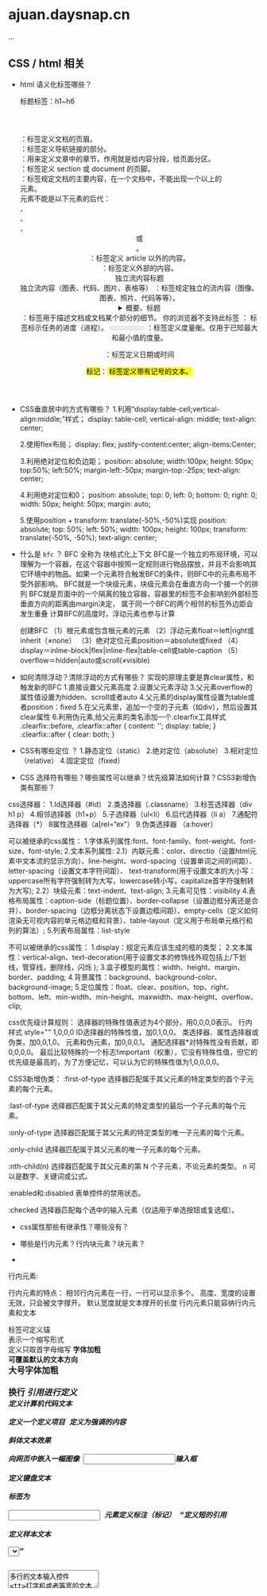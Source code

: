 # ajuan.daysnap.cn

...


## CSS / html 相关

- html 语义化标签哪些？

  标题标签：h1~h6 
  
  <header></header>：标签定义文档的页眉。
  
  <nav></nav>：标签定义导航链接的部分。
  
  <section></section>：用来定义文章中的章节，作用就是给内容分段，给页面分区。
  
  <footer></footer>：标签定义 section 或 document 的页脚。
  
  <main></main>：标签规定文档的主要内容，在一个文档中，不能出现一个以上的 <main> 元素。<main> 元素不能是以下元素的后代：<article>、<aside>、<footer>、<header> 或 <nav>。
  
  <aside></aside>：标签定义 article 以外的内容。
  
  <article></article>：标签定义外部的内容。
  
  <figuer>
      <figcaption>独立流内容标题</figcaption>
      独立流内容（图表、代码、图片、表格等）
  </figure>：标签规定独立的流内容（图像、图表、照片、代码等等）。

  <details>
   <summary>概要、标题</summary>
  </details>：标签用于描述文档或文档某个部分的细节。
  
  <progess value="进度值" min="最小值" max="最大值">
        你的浏览器不支持此标签
  </progess>： 标签标示任务的进度（进程）。
  
  <meter  value=“值” min=" " max=" " low=" " high=" ">
  </meter> ：标签定义度量衡。仅用于已知最大和最小值的度量。
  
  <time datetime="年-月-日"></time>：标签定义日期或时间
  
  <mark>标记</mark>：<mark> 标签定义带有记号的文本。
  
- CSS垂直居中的方式有哪些？
  1.利用“display:table-cell;vertical-align:middle;”样式；
    display: table-cell;
    vertical-align: middle;
    text-align: center; 
  
  2.使用flex布局；
    display: flex;
    justify-content:center;
    align-items:Center;
  
  3.利用绝对定位和负边距；
    position: absolute;
            width:100px;
            height: 50px;
            top:50%;
            left:50%;
            margin-left:-50px;
            margin-top:-25px;
            text-align: center;
            
  4.利用绝对定位和0；
     position: absolute;
            top: 0;
            left: 0;
            bottom: 0;
            right: 0;
            width: 50px;
            height: 50px;
            margin: auto;
            
  5.使用position + transform: translate(-50%,-50%)实现
    position: absolute;
            top: 50%;
            left: 50%;
            width: 100px;
            height: 100px;
            transform: translate(-50%, -50%);
            text-align: center;

- 什么是 `bfc` ？
  BFC 全称为 块格式化上下文
  BFC是一个独立的布局环境，可以理解为一个容器，在这个容器中按照一定规则进行物品摆放，并且不会影响其它环境中的物品。如果一个元素符合触发BFC的条件，则BFC中的元素布局不受外部影响。
  BFC就是一个块级元素，块级元素会在垂直方向一个接一个的排列
  BFC就是页面中的一个隔离的独立容器，容器里的标签不会影响到外部标签
  垂直方向的距离由margin决定， 属于同一个BFC的两个相邻的标签外边距会发生重叠
  计算BFC的高度时，浮动元素也参与计算
  
  创建BFC
  （1）根元素或包含根元素的元素
  （2）浮动元素float＝left|right或inherit（≠none）
  （3）绝对定位元素position＝absolute或fixed
  （4）display＝inline-block|flex|inline-flex|table-cell或table-caption
  （5）overflow＝hidden|auto或scroll(≠visible)

- 如何清除浮动？清除浮动的方式有哪些？
	实现的原理主要是靠clear属性，和触发新的BFC
   1.直接设置父元素高度
   2.设置父元素浮动
   3.父元素overflow的属性值设置为hidden、scroll或者auto
   4.父元素的display属性设置为table或者position：fixed
   5.在父元素里，追加一个空的子元素（如div），然后设置其clear属性
   6.利用伪元素,给父元素的类名添加一个.clearfix工具样式
     .clearfix::before,
     .clearfix::after {
        content: '';
        display: table;
      }
      .clearfix::after {
       clear: both;
      }


- CSS有哪些定位 ？
  1.静态定位（static）
  2.绝对定位（absolute）
  3.相对定位（relative）
  4.固定定位（fixed）


- CSS 选择符有哪些？哪些属性可以继承？优先级算法如何计算？CSS3新增伪类有那些？

css选择器：
1.Id选择器（#id）
2.类选择器（.classname）
3.标签选择器（div h1 p）
4.相邻选择器（h1+p）
5.子选择器（ul<li）
6.后代选择器（li a）
7.通配符选择器（*）
8属性选择器（a[rel=“ex”）
9.伪类选择器 （a:hover）

可以被继承的css属性：
1.字体系列属性:font、font-family、font-weight、font-size、font-style;
2.文本系列属性:
2.1）内联元素：color、directio（设置html元素中文本流的显示方向）、line-height、word-spacing（设置单词之间的间距）、letter-spacing（设置文本字符间距）、 text-transform(用于设置文本的大小写：uppercase所有字符强制转为大写，lowercase转小写，capitalize首字符强制转为大写);
2.2）块级元素：text-indent、text-align;
3.元素可见性：visibility
4.表格布局属性：caption-side（标题位置）、border-collapse（设置边框分离还是合并）、border-spacing（边框分离状态下设置边框间距）、empty-cells（定义如何渲染无可视内容的单元格边框和背景）、table-layout（定义用于布局单元格行和列的算法）;
5.列表布局属性：list-style

不可以被继承的css属性：
1.display：规定元素应该生成的框的类型；
2.文本属性：vertical-align、text-decoration(用于设置文本的修饰线外观包括上/下划线，管穿线，删除线，闪烁 );
3.盒子模型的属性：width、height、margin、border、padding;
4.背景属性：background、background-color、background-image;
5.定位属性：float、clear、position、top、right、bottom、left、min-width、min-height、maxwidth、max-height、overflow、clip;

css优先级计算规则：
选择器的特殊性值表述为4个部分，用0,0,0,0表示。
行内样式 style=""	1,0,0,0
ID选择器的特殊性值，加0,1,0,0。
类选择器、属性选择器或伪类，加0,0,1,0。
元素和伪元素，加0,0,0,1。
通配选择器*对特殊性没有贡献，即0,0,0,0。
最后比较特殊的一个标志!important（权重），它没有特殊性值，但它的优先级是最高的，为了方便记忆，可以认为它的特殊性值为1,0,0,0,0。

CSS3新增伪类：
:first-of-type 选择器匹配属于其父元素的特定类型的首个子元素的每个元素。

:last-of-type 选择器匹配属于其父元素的特定类型的最后一个子元素的每个元素。

:only-of-type 选择器匹配属于其父元素的特定类型的唯一子元素的每个元素。

:only-child 选择器匹配属于其父元素的唯一子元素的每个元素。

:nth-child(n) 选择器匹配属于其父元素的第 N 个子元素，不论元素的类型。
n 可以是数字、关键词或公式。

:enabled和:disabled
表单控件的禁用状态。

:checked 选择器匹配每个选中的输入元素（仅适用于单选按钮或复选框）。

- css属性那些有继承性？哪些没有？

- 哪些是行内元素？行内块元素？块元素？
- 
行内元素:

行内元素的特点：
相邻行内元素在一行，一行可以显示多个。
高度、宽度的设置无效，只会被文字撑开。
默认宽度就是文本撑开的长度
行内元素只能容纳行内元素和文本 

<a>标签可定义锚        
<abbr>表示一个缩写形式        
<acronym>定义只取首字母缩写
<b>字体加粗        
<bdo>可覆盖默认的文本方向        
<big>大号字体加粗        
<br>换行
<cite>引用进行定义        
<code>定义计算机代码文本        
<dfn>定义一个定义项目
<em>定义为强调的内容        
<i>斜体文本效果        
<img>向网页中嵌入一幅图像
<input>输入框        
<kbd>定义键盘文本        
<label>标签为        
<input> 元素定义标注（标记）
<q>定义短的引用        
<samp>定义样本文本        
<select>创建单选或多选菜单
<small>呈现小号字体效果        
<span>组合文档中的行内元素       
<strong>语气更强的强调的内容
<sub>定义下标文本        
<sup>定义上标文本        
<textarea>多行的文本输入控件
<tt>打字机或者等宽的文本效果        
<var>定义变量

块元素:

块元素特点：
自身独占一行
高度、宽度、内外边距都可以自定义
宽度默认是父元素的100%
块元素里可以放行内、行内块、块元素

<address>定义地址        
<caption>定义表格标题        
<dd>定义列表中定义条目        
<div>定义文档中的分区或节        
<dl>定义列表        
<dt>定义列表中的项目
<fieldset>定义一个框架集        
<form>创建 HTML 表单        
<h1>~<h6>定义标题
<hr>创建一条水平线        
<legend>元素为         
<fieldset>元素定义标题
<li>标签定义列表项目      
<noframes>为那些不支持框架的浏览器显示文本，于 frameset 元素内部
<noscript>定义在脚本未被执行时的替代内容        
<ol>定义有序列表        
<ul>定义无序列表
<p>标签定义段落  p元素中可以放行内元素，但不能放块级元素      
<pre>定义预格式化的文本        
<table>标签定义 HTML 表格
<tbody>标签表格主体（正文）        
<td>表格中的标准单元格        
<th>定义表头单元格
<tfoot>定义表格的页脚（脚注或表注）        
<thead>标签定义表格的表头        
<tr>定义表格中的行

行内块元素: img  input  td 
行内块元素的特点：
和相邻的行内元素（包含行内块）在一行上，它们直接会有空白缝隙
一行可以显示多个（行内元素特点）
默认宽度就是内容的宽度（行内元素特点）
高度、宽度、内外边距都可以自定义（块元素特点）

- 盒子模型有哪些？有什么区别？

一、标准盒模型（W3C）
1.给标签添加：box-sizing:content-box；(元素默认)
2.这个标签就转换为了标准盒模型
3.标签得实际宽度 = 设置的宽度 + border宽度 + padding的宽度
4.margin + border + padding + content（width + height）

二、IE盒模型（怪异）
1.给标签添加：box-sizing:border-box；
2.这个标签就转换为了怪异盒模型
3.标签得实际宽度 = 设置的宽度
4.如果设置了padding和border就是从设置的实际宽高中减去，减去后才是内容的宽高。
5.margin  + content（width + height + border + padding）

主要区别：对于宽高的二者定义不同
标准盒模型：设置的宽度就等于内容的宽度
IE盒模型：内容的宽度 = 设置的宽度 - border的宽度 - padding的宽度


- 隐藏一个元素方式有哪些？它们各有什么区别？
1.diplay: none
可以使元素隐藏
元素不占据空间，会引起回流与重绘
不能触发元素绑定的点击事件
没有过渡效果
2.visibility: hidden
可以使元素隐藏
元素占据空间，只会引起重绘，不会引起回流
不能触发元素绑定的点击事件
没有过渡效果
3.opacity: 0
设置元素的透明度为0，可以使元素隐藏
元素占据空间，只会引起重绘，不会引起回流
可以触发元素绑定的点击事件
有过渡效果
4.盒模型设置相关属性为0
将元素的margin，border，padding，height和width等影响元素盒模型的属性设置成0，如果元素内有子元素或内容，还应该设置其overflow:hidden来隐藏其子元素
可以使元素隐藏
元素不占据空间，会引起回流与重绘
不能触发元素绑定的点击事件
有过渡效果
5.position: absolute
设置元素为绝对定位，再将top和left设置成一个较大的负数，将元素移动到屏幕外面，以打到隐藏的效果
可以使元素不可见
有过渡效果
6.clip-path
元素不可见，占据空间，无法响应点击事件


## JS / 浏览器 / 网络相关

- var let const 有什么区别？
let和const都是ES6新增的用于创建变量的语法。 
1.作用域区别
let和const具有块级作用域，var不存在块级作用域,可以跨块访问, 不能跨函数访问。
2.变量提升
什么是变量提升：变量能在声明之前使用，就是变量提升。
var存在变量提升，let和const不存在变量提升
3.全局属性
浏览器的全局对象是window。var声明的变量为全局变量，并且会将该变量添加为全局对象的属性，但是let和const不会。
4.重复声明
var声明变量时，可以重复声明变量，后声明的同名变量会覆盖之前声明的遍历。
const和let不允许重复声明变量。
5.初始值设置
在变量声明时，var 和 let 可以不用设置初始值。而const声明变量必须设置初始值。
6.指针指向
let创建的变量是可以更改指针指向（可以重新赋值）。但const声明的变量是不允许改变指针的指向。

- 什么是 `DOM` ？什么是 `BOM` ？ 

DOM（Document Object Model，文档对象模型），是W3C组织推荐的处理可扩展标记语言（HTML或XML）的标准编程接口。它的作用是通过这些DOM接口可以改变网页的内容、结构和样式。
在DOM中，HTML文档的层次结构被表示为一个树形结构。树的每个子节点表示HTML文档中的不同内容。
文档：一个页面就是一个文档，DOM中使用document表示
元素：页面中的所有标签都是元素，DOM中使用element表示
节点：网页中的所有内容都是节点（标签、属性、文本、注释等），DOM中使用node表示
用DOM API操作这个 HTML 的内容（比如添加某些元素、修改元素的内容、删除某些元素）

BOM(Browser Object Model，浏览器对象模型)，它提供了独立于内容而与浏览器窗口进行交互的对象。它由window、location、navigator、screen、history、frames对象组成，我们可以用它来移动窗口位置，改变窗口大小，打开新窗口和关闭窗口，弹出对话框，进行导航以及获取客户的一些信息如：浏览器品牌版本，屏幕分辨率等。
其核心对象是window，其他的对象为：location、navigator、screen、history、frames，称为window的子对象，是以属性的方式添加到window对象的。
console.log(window.location === location); //true
console.log(window.navigator === navigator); //true
console.log(window.screen === screen); //true
console.log(window.history === history); //true
console.log(window.window === window); //true

在BOM和DOM结构层次图中，DOM的最根本的对象是BOM的window对象的子对象，所以DOM也可以看作是BOM的一部分。
验证：console.log(window.document === document);
因为document是DOM的根节点，而以上代码又表明：document在window对象中是作为其一个属性而存在的，因此从这个角度来说，BOM包含了DOM。
浏览器提供出来给予访问的是BOM对象，从BOM对象再访问到DOM对象，从而js可以操作浏览器以及浏览器读取到的文档。
只不过区别是：DOM描述了处理网页内容的方法和接口，BOM描述了与浏览器进行交互的方法和接口。

总结：
1.DOM 是文档对象模型，BOM是浏览器对象模型
2.DOM就是把文档当做一个对象来看待，BOM是把浏览器当做一个对象来看待
3.DOM的顶级对象是document（实际上是window.document），BOM的顶级对象是window
4.DOM 主要学习的是操作页面元素，BOM学习的是浏览器窗口交互的一些对象
5.DOM是W3C标准规范，BOM是浏览器厂商在各自浏览器上定义的，兼容性较差


- `cookie`、`localStorage`、`sessionStorage` 的区别 ？
一、什么是cookie
1、储存在用户本地终端上的数据，是网站为了识别用户和跟踪会话而存储在用户本地终端中的文本数据。
2、Cookie是保存在客户端的纯文本文件。比如txt文件。所谓的客户端就是我们自己的本地电脑。
二、什么是 localstorage
1、localStorage用于持久化的本地存储。localStorage的生命周期是永久性的。假若使用localStorage存储数据，即使关闭浏览器，也不会让数据消失，除非主动的去删除数据。
三、什么是sessionstorage
1、sessionStorage用于本地存储一个会话(session)当中的数据。
2、这些数据只有在同一个会话当中的页面才可以访问，并且当会话结束之后数据也会跟着销毁。
3、sessionStorage在页面会话结束时会被清除，也就是讲一个页面上的sessionStorage在页面刷新或者恢复页面的时候都不会丢失或者被清空。


- 事件队列（宏任务、微任务）？
因为js是单线程执行，为了防止某个进程堵塞将后面的代码堵死，所以设置了一套规则。首先，js会将同步的代码放到一起，然后压入执行栈，然后将异步代码放入异步队列。异步队列又分为宏任务和微任务，微任务队列中事件执行优先度高于宏任务。
微任务：Promise，process.nextTick(Node.js),proxy对象,MutationObserver。宏任务：1. script (可以理解为外层同步代码)、 setTimeout/setInterval 、 UI rendering/UI事件、 postMessage，MessageChannel、 setImmediate，I/O（Node.js）。
先从宏任务中取第一个，然后执行的过程中，将遇到的微任务放入微任务队列，在宏任务执行完后，将微任务队列中所有的事件都需要执行完然后再去宏任务队列取第一个执行，完成一个循环。

- 从`url`输入到页面显示会有哪些步骤？

从输入URL到网页呈现的过程大致如下：

https://www.baidu.com/ 
https : 传输协议 (TSL)
www : 服务器
baidu.com : 域名
？id = 123 : 参数
1.解析Url => 拿到真实的IP地址 (DNS域名系统)
2.建立连接 (TCP三次握手)
3.请求和传输数据 (渲染页面)

              => display: none    
html => dom树
       (并行构建) => render tree => 计算布局信息 (回流) => UI引擎渲染 (重绘) => 用户所见页面 
css => css结构体

4.断开链接 (TCP四次挥手)

用户单击鼠标后所发生的事件按顺序如下(以访问清华大学的网站为例)
1.浏览器向DNS请求解析www.tsinghua.edu.cn的IP地址。
2.域名系统DNS解析出清华大学服务器的IP地址。
3.浏览器与该服务器建立TCP连接(默认端口号为80)。
4.浏览器发出HTTP请求:GET/chn/index.htm6)
5.服务器通过HTTP响应把文件 index.html发送给浏览器。
6.释放TCP连接。
7.浏览器解释文件 index.html,并将Web页显示给用户。

- 数据类型的判断？
1、typeof
基本数据类型中：Number，String，Boolean，undefined 以及引用数据类型中Function ,可以使用typeof检测数据类型,分别返回对应的数据类型小写字符。
另：用typeof检测构造函数创建的Number，String，Boolean都返回object
基本数据类型中：null 。引用数据类型中的：Array，Object，Date，RegExp。不可以用typeof检测。都会返回小写的object
2、instanceof
使用instanceof运算符需要指定一个构造函数，或者说指定一个特定的类型，它用来判断这个构造函数的原型是否在给定对象的原型链上。
基本数据类型中：Number，String，Boolean。字面量值不可以用instanceof检测，但是构造函数创建的值可以
3、constructor
constructor是prototype对象上的属性，指向构造函数。根据实例对象寻找属性的顺序，若实例对象上没有实例属性或方法时，就去原型链上寻找，因此，实例对象也是能使用constructor属性的
4、使用Object.prototype.toString.call()检测对象类型
可以通过toString() 来获取每个对象的类型。为了每个对象都能通过 Object.prototype.toString() 来检测，需要以 Function.prototype.call() 或者 Function.prototype.apply() 的形式来调用，传递要检查的对象作为第一个参数，称为thisArg。


- 数组的方法有哪些？
1. join (原数组不受影响)
该方法可以将数组里的元素,通过指定的分隔符,以字符串的形式连接起来。
返回值:返回一个新的字符串
2. split (原数组不受影响)
该方法是通过指定的分隔符,将字符串分割成数组。
返回值:返回一个新的数组
3. push
该方法可以在数组的最后面,添加一个或者多个元素
结构: arr.push(值)
返回值:返回的是添加元素后数组的长度.
4. pop
该方法可以在数组的最后面,删除一个元素
结构: arr.pop()
返回值:返回的是刚才删除的元素.
5. unshift
该方法可以在数组的最前面,添加一个或者几个元素
结构: arr.unshift(值)
返回值: 返回的是添加元素后数组的长度
6. shift
该方法可以在数组的最前面,删除一个元素
结构: arr.shift()
返回值: 返回的是刚才删除的元素.
7. reverse 翻转数组
结构:arr.reserse()
8. sort(原数组不受影响)
该方法可以对数组进行排序.
arr.sort(function(a,b){
	return a-b;//从小到大排序
	return b-a;//从大到小排序
})
9. concat
该方法可以把两个数组里的元素拼接成一个新的数组
返回值: 返回拼接后的新数组
该方法和push的区别: push是直接把后一个元素原封不动的添加到第一个数组的后面
let arr1 = [1,2,3];
let arr2 = [4,5,6];
let arr = arr1.concat(arr2);//arr = [1,2,3,4,5,6];
arr1.push(arr2);//arr1 = [1,2,3,[4,5,6]];
10. slice 截取
该方法可以从数组中截取指定的字段,返回出来
返回值:返回截取出来的字段,放到新的数组中,不改变原数组
结构1:arr.slice(start,end) ;从start下标开始截取,一直到end结束,不包括end
let arr = [0,1,2,3,4,5,6,7];
let newArr = arr.slice(0,3)//newArr = [0,1,2];
结构2:arr.slice(start) ;从start下标开始截取,一直到最后
let arr = [0,1,2,3,4,5,6,7];
let newArr = arr.slice(2)//newArr = [2，3，4，5，6，7];
结构3:arr.slice( ) ;全部截取
let arr = [0,1,2,3,4,5,6,7];
let newArr = arr.slice()//newArr = [0,1,2,3,4,5,6,7];
11. splice
结构1: arr.splice(start,deletedCount) 纯删除
从start下标开始,删除几个
结构2: arr.splice(start,deletedCount,item) 替换
从start下标开始,删除几个,并在该位置添加item
结构3: arr.splice(start,0,item) 纯添加
从start下标开始,删除0个,并在该位置添加item,start开始全部往后移动
let arr = [1,2,6,7,8];
arr.splice(2,0,3,4,5);//arr = [1,2,3,4,5,6,7,8];
12. indexOf
该方法用来查找元素在数组中第一次出现的位置
结构: arr.indexOf(元素)
特殊用法:
(1) arr.indexOf (ele,fromIndex),从fromIndex这个下标开始,元素第一次出现的位置
用来判断元素是否存在于数组中!
if (arr.indexOf(ele) === -1){//说明元素不存在!!
	console.log('元素不存在!)
} else {
	console.log(' 元素存在! ')
}
13. lastIndexOf
该方法用来查找元素最后一次在数组中出现的位置

遍历数组方法：
1. forEach( )
该方法等同于for循环,没有返回值
arr.forEach(function(item,index,arr){})
2.map( )
映射,该方法使用和forEach大致相同,但是该方法有返回值,返回一个新数组,新数组的长度和原数组长度相等
let arr = [1,32,54,6,543];
let res = arr.map(function(item,index,arr){
	return item*2;
})
3. filter( )
filter方法: 有返回值, 过滤出符合条件的元素
let arr1 = [1, 3, 5, 2, 4, 6];
let res1 = arr1.filter(function(item, index) {
    return item % 2 === 0;
});
console.log(res1);
过滤出布尔类型为true的项
let arr2 = [0, "", false, 1, 3, 4];
let res2 = arr2.filter(function(item, index) {
    return item;
});
console.log(res2);
4. some
判断数组中有没有符合条件的项(只要有,就返回true),如果一个都没有,才返回false
let arr3 = [
    { name: "zs", age: 18, done: "notYet" },
    { name: "ls", age: 20, done: true },
    { name: "ww", age: 22, done: true }
];
let res5 = arr3.some(function(item) {
    return item.done;
});
console.log(res5);
5. every
判断数组中所有的项是否满足要求,如果全都满足,才返回true,否则返回false
let arr3 = [
    { name: "zs", age: 18, done: "notYet" },
    { name: "ls", age: 20, done: true },
    { name: "ww", age: 22, done: true }
];
let res6 = arr3.every(function(item) {
    return item.done;
});
console.log(res6);
6. find
找到符合条件的项,并且返回第一项
let arr4 = [
    { id: 3, name: "ls", done: false },
    { id: 1, name: "zs", done: true },
    { id: 2, name: "ww", done: true }
];
let res7 = arr4.find(function(item) {
	return item.done;
});
console.log(res7);
7. findIndex
	找到符合条件的项的下标,并且返回第一个
	let arr4 = [
    { id: 3, name: "ls", done: false },
    { id: 1, name: "zs", done: true },
    { id: 2, name: "ww", done: true }
	];
	lat res8 = arr4.findIndex(function(item) {
    return item.done;
	});
	console.log(res8);
	8.reduce
	求和计算
	*第一次：pre–>1 next–>2 index–>1
	pre+next=1+2=3
	*第二次：pre–>3 next–>3 index–>2
	pre+next=3+3=6
	*第三次：pre–>6 next–>4 index–>3
	pre+next=6+4=10
	*第四次：pre–>10 next–>5 index–>4
	let arr1 = [1,2,3,4,5] ;
	let new1 = arr1.reduce(function(pre,next,index){
			return pre+next ;
			 //pre+next=10+5=15
	})
	console.log(new1);
	对象数组叠加计算:
	var arr3 = [
	{price:10,count:1},
	{price:15,count:2},
	{price:10,count:3}
	];
	var new3 = arr3.reduce(function(pre,next,index){
			return pre+next.price*next.count;
	},0)	//在原数组第一项添加为0，不改变原数组，则可不操作第一项
	console.log(new3);

- 对象的浅拷贝、深拷贝？
浅拷贝:自己创建一个新的对象，来接受你要重新复制或引用的对象值。如果对象属性是基本的数据类型，复制的就是基本类型的值给新对象；但如果属性是引用数据类型，复制的就是内存中的地址，如果其中一个对象改变了这个内存中的地址，肯定会影响到另一个对象。
1. object.assign
object.assign 是 ES6 中 object 的一个方法，该方法可以用于JS 对象的合并等多个用途，其中一个用途就是可以进行浅拷贝。
该方法的第一个参数是拷贝的目标对象，后面的参数是拷贝的来源对象（也可以是多个来源）。
object.assign 的语法为：Object.assign(target, …sources)
const target = {};
const source = { a: { b: 1 } };
Object.assign(target, source);
console.log(target); // { a: { b: 1 } };
2. 扩展运算符方式
扩展运算符的语法为：let cloneObj = { …obj };
let arr = [1, 2, 3];
let newArr = [...arr]; 
3. concat 拷贝数组
数组的 concat 方法其实也是浅拷贝，所以连接一个含有引用类型的数组时，需要注意修改原数组中的元素的属性，因为它会影响拷贝之后连接的数组。不过 concat 只能用于数组的浅拷贝，使用场景比较局限。
const arr = [1, 2, 3, { a: 1 }];
const newArr = arr.concat();
newArr[1] = 0;
console.log(arr);  // [ 1, 2, 3, {a: 1} ]
console.log(newArr); // [ 1, 0, 3, { a: 1 } ]
newArr[3].a = 4;
console.log(arr); // [ 1, 2, 3, {a: 4} ]
console.log(newArr); // [ 1, 2, 3, {a: 4} ]
4. slice 拷贝数组
slice 方法也比较有局限性，因为它仅仅针对数组类型。slice 方法会返回一个新的数组对象，这一对象由该方法的前两个参数来决定原数组截取的开始和结束位置，是不会影响和改变原始数组的。但是，数组元素是引用类型的话，也会影响到原始数组。
slice 的语法为：arr.slice(begin, end);
const arr = [1, 2, { val: 4 }];
const newArr = arr.slice();
newArr[2].val = 5;
newArr[1] = 3;
console.log(arr);  //[ 1, 2, { val: 5 } ]

深拷贝
浅拷贝只是创建了一个新的对象，复制了原有对象的基本类型的值，而引用数据类型只拷贝了一层属性，再深层的还是无法进行拷贝。深拷贝则不同，对于复杂引用数据类型，其在堆内存中完全开辟了一块内存地址，并将原有的对象完全复制过来存放。
深拷贝后的对象与原始对象是相互独立、不受影响的，彻底实现了内存上的分离。
总的来说，深拷贝的原理可以总结如下：
将原对象从内存中完整地拷贝出来一份给新对象，并从堆内存中开辟一个全新的空间存放新对象，且新对象的修改并不会改变原对象，二者实现真正的分离。
1. JSON.stringify
   把一个对象序列化成为 JSON 的字符串，并将对象里面的内容转换成字符串，最后再用 JSON.parse() 的方法将JSON 字符串生成一个新的对象。
   const obj1 = { a: 1, b: [1, 2, 3] }
   const str = JSON.stringify(obj1);
   const obj2 = JSON.parse(str);
   console.log(obj2);   //{a:1,b:[1,2,3]} 
   obj1.a = 2;
   obj1.b.push(4);
   console.log(obj1);   //{a:2,b:[1,2,3,4]}
   console.log(obj2);   //{a:1,b:[1,2,3]}
   缺点：
   拷贝的对象的值中如果有函数、undefined、symbol 这几种类型，经过 JSON.stringify 序列化之后的字符串中这个键值对会消失；
   拷贝 Date 引用类型会变成字符串；
   无法拷贝不可枚举的属性；
   无法拷贝对象的原型链；
   拷贝 RegExp 引用类型会变成空对象；
   对象中含有 NaN、Infinity 以及 -Infinity，JSON 序列化的结果会变成 null；
   无法拷贝对象的循环应用，即对象成环 (obj[key] = obj)。
   2.deepClone
   const obj = {
      uname: 'pink',
      age: 18,
      hobby: ['乒乓球', '足球'],
      family: {
        baby: '小pink'
      }
    }
    const o = {}
    function deepCopy(newObj, oldObj) {
      for (let k in oldObj) {
      // k 是属性名     oldObj[k] 是属性值
        // 处理数组的问题  一定先写数组 在写 对象 不能颠倒
        if (oldObj[k] instanceof Array) {
          newObj[k] = []
          //  newObj[k] 接收 []  hobby
          //  oldObj[k]   ['乒乓球', '足球']
          deepCopy(newObj[k], oldObj[k])
        } else if (oldObj[k] instanceof Object) {
          newObj[k] = {}
          deepCopy(newObj[k], oldObj[k])
        }
        else {
          //  k  属性名 uname age    oldObj[k]  属性值  18
          // newObj[k]  === o.uname  给新对象添加属性
          newObj[k] = oldObj[k]
        }
      }
    }
    deepCopy(o, obj) // 函数调用  两个参数 o 新对象  obj 旧对象
    console.log(o)
    o.age = 20
    o.hobby[0] = '篮球'
    o.family.baby = '老pink'
    console.log(obj)
    console.log([1, 23] instanceof Object)



- 图片懒加载、预加载？
一、懒加载
【1.1】什么是懒加载？
懒加载也就是延迟加载，指的是在长网页中延迟加载图像，是一种很好优化网页性能的方式。当访问一个页面的时候，先把img元素或是其他元素的背景图片路径替换成一张大小为1*1px图片的路径（这样就只需请求一次，俗称占位图），只有当图片出现在浏览器的可视区域内时，才设置图片正真的路径，让图片显示出来。这就是图片懒加载。
【1.2】为什么要懒加载？
当很多页面，内容很丰富，页面很长，图片较多的时候。比如说各种商城页面。这些页面图片数量多，而且比较大，少说百来K，多则上兆。要是页面载入就一次性加载所有图片，等待时间很长，用户难免会心生抱怨，这就严重影响用户体验。
【1.3】懒加载的原理
页面中的img元素，如果没有src属性，浏览器就不会发出请求去下载图片，只有通过javascript设置了图片路径，浏览器才会发送请求。懒加载的原理就是先在页面中把所有的图片统一使用一张占位图进行占位，把真正的路径存在元素的“data-src”（这个名字起个自己认识好记的就行）属性里，要用的时候就取出来，再设置；
【1.4】懒加载的优点
页面加载速度快、可以减轻服务器的压力、节约了流量，用户体验好
【1.5】懒加载实现方式
方法一：纯粹的延迟加载，使用setTimeOut或setInterval进行加载延迟.
方法二：条件加载，符合某些条件，或触发了某些事件才开始异步下载。
方法三：可视区加载，即仅加载用户可以看到的区域，这个主要由监控滚动条来实现，一般会在距用户看到某图片前一定距离遍开始加载，这样能保证用户拉下时正好能看到图片。

二、预加载
【2.1】什么是预加载？
提前加载图片，当用户需要查看时可直接从本地缓存中渲染
【2.2】为什么要预加载？
在网页全部加载之前，对一些主要内容进行加载，以提供给用户更好的体验，减少等待的时间。否则，如果一个页面的内容过于庞大，没有使用预加载技术的页面就会长时间的展现为一片空白，直到所有内容加载完毕。图片预先加载到浏览器中，访问者便可顺利地在你的网站上冲浪，并享受到极快的加载速度。这对图片画廊及图片占据很大比例的网站来说十分有利，它保证了图片快速、无缝地发布，也可帮助用户在浏览你网站内容时获得更好的用户体验。
【2.3】预加载的优点
预加载可以说是牺牲服务器前端性能，换取更好的用户体验，这样可以使用户的操作得到最快的反映。
【2.4】预加载实现方式
方法一：CSS方式实现预加载，隐藏在css的background的url属性里面
方法二：JavaScript实现预加载，通过javascript的Image对象设置实例对象的src属性实现图片的预加载

三、懒加载和预加载的对比
两者都是提高页面性能有效的办法，两者的行为是相反的，一个是提前加载，一个是迟缓甚至不加载。懒加载对服务器前端有一定的缓解压力作用，预加载则会增加服务器前端压力。


- == 和 === 有什么区别？
1、 "==“叫做相等运算符，”==="叫做严格运算符。
2、 ==，等同的意思，两边值类型不同的时候，要先进行类型转换为同一类型后，再比较值是否相等。
   ===，恒等的意思，不做类型转换，类型不同的结果一定不等。
3、 "==“表示只要值相等即可为真，而”==="则要求不仅值相等，而且也要求数据类型相同。

- 什么是原型？什么是原型链？如何理解?
1、什么是原型？
任何对象实例都有一个原型，也叫原型对象，这个原型对象由对象的内置属性_proto_指向它的构造函数的 prototype 指向的对象，即任何对象都是由一个构造函数创建的，但是不是每一个对象都有 prototype，只有方法才有 prototype。
2、什么是原型链？
原型链基本思想是利用原型让一个引用类型继承另一个引用类型的属性和方法。我们知道，每个构造函数都有一个原型对象，每个原型对象都有一个指向构造函数的指针，而实例又包涵一个指向原型对象的内部指针。
原型链的核心就是依赖对象的_proto_的指向，当自身不存在的属性时，就一层层的扒出创建对象的构造函数，直至到 Object 时，就没有 _proto_指向了。
因为_proto_实质找的是 prototype，所以我们只要找这个链条上的构造函数的 prototype。其中 Object.prototype 是没有_proto_属性的，它 ==null。
每个构造函数都有一个原型对象，原型对象都包含一个指向构造函数的指针，而实例都包含指向原型对象内部的指针。我们让原型对象（1）等于另一个原型对象的实例（2）, 此时原型对象（2）将包含一个指向原型对象（1）的指针，再让原型对象（2）的实例等于原型对象（3），如此层层递进就构成了实例和原型的链条，这就是原型链的概念每个构造函数都有一个原型对象，原型对象都包含一个指向构造函数像指针(constructor)，而实例对象都包含一个指向原型对象的内部指针
(__proto__)。如果让原型对象等于另一个原型对象的实例，此时的原型对象将包含一个指向另一个原型的指针(__proto__)，另一个原型也包含着一个指向另一个构造函数的指针(constructor)。
假如另一个原型又是另一个类型的实例……这就构成了实例与原型的链条。也叫原型链
原型继承是 js 的一种继承方式，原型链作为实现继承的主要方法,其基本思路是利用原型让一个引用类型继承另一个引用类型的属性和方法，
原型继承：利用原型中的成员可以被和其相关的对象共享这一特性，可以实现继承，这种实现继承的方式，就叫做原型继承.

- call、apply、bind 的区别？

call的用法：
 const obj = {
      uname: 'pink'
    }
    function fn(x, y) {
      console.log(this) // window
      console.log(x + y)
    }
    // 1. 调用函数  
    // 2. 改变 this 指向
    fn.call(obj, 1, 2)
    
apply的用法：
 const obj = {
      age: 18
    }
    function fn(x, y) {
      console.log(this) // {age: 18}
      console.log(x + y)
    }
    // 1. 调用函数
    // 2. 改变this指向 
    //  fn.apply(this指向谁, 数组参数)
    fn.apply(obj, [1, 2])
    // 3. 返回值   本身就是在调用函数，所以返回值就是函数的返回值

    // 使用场景： 求数组最大值
    // const max = Math.max(1, 2, 3)
    // console.log(max)
    const arr = [100, 44, 77]
    const max = Math.max.apply(Math, arr)
    const min = Math.min.apply(null, arr)
    console.log(max, min)
    // 使用场景： 求数组最大值
    console.log(Math.max(...arr))

bind的用法：
 const obj = {
      age: 18
    }
    function fn() {
      console.log(this)
    }

    // 1. bind 不会调用函数 
    // 2. 能改变this指向
    // 3. 返回值是个函数，  但是这个函数里面的this是更改过的obj
    const fun = fn.bind(obj)
    // console.log(fun) 
    fun()
    
    // 需求，有一个按钮，点击里面就禁用，2秒钟之后开启
    document.querySelector('button').addEventListener('click', function () {
      // 禁用按钮
      this.disabled = true
      window.setTimeout(function () {
        // 在这个普通函数里面，我们要this由原来的window 改为 btn
        this.disabled = false
      }.bind(this), 2000)   // 这里的this 和 btn 一样
    })


​    
1、相同点
三个都是用于改变this指向；
接收的第一个参数都是this要指向的对象；
都可以利用后续参数传参。
2、不同点
call和bind传参相同，多个参数依次传入的；
apply只有两个参数，第二个参数为数组；
call和apply都是对函数进行直接调用，而bind方法不会立即调用函数，而是返回一个修改this后的函数。


- 什么是跨域？解决的方式有哪些？

1、什么是跨域
假如一个域名地址的为：http://www.a.com:8080/scripts/jquery.js
它的构成如下：
协议：http://
子域名：www
子域名：a.com
端口号：8080
请求资源地址：scripts/jquery.js

跨域根本原因是由同源策略引起的。所谓同源是指域名，协议，端口相同，当页面在执行一个脚本时会检查访问的资源是否同源，如果非同源，在请求数据的时候浏览器会在控制台报一个异常，提示拒绝访问。注意：跨域限制访问，其实是浏览器的限制。

跨域并不是请求发不出去，请求能发出去，服务端能收到请求并正常返回结果，只是结果被浏览器拦截了。

2.解决的方式

1、JSONP 方式解决跨域
Jsonp 包含两部分：回调函数和数据。
回调函数是当响应到来时要放在当前页面被调用的函数。
数据就是传入回调函数中的 json 数据，也就是回调函数的参数了。
缺点：
1）安全问题(请求代码中可能存在安全隐患)
2）要确定 jsonp 请求是否失败并不容易

2、CORS 方式解决跨域（常见，通常仅需服务端修改即可）
CORS 全称是"跨域资源共享"（Cross-origin resource sharing）。CORS需要浏览器和服务器同时支持，但是目前基本上浏览器都支持，所以我们只要保证服务器端服务器实现了 CORS 接口，就可以跨域通信。
实现方式：在数据包的头部配置 Access-Control-Allow-Origin 字段以后,数据包发送给浏览器后，浏览器就会根据这里配置的白名单 “放行” 允许白名单的服务器对应的网页来用 ajax 跨域访问 。
CORS 解决跨域问题，就是在服务器端给响应添加头信息：

3、Nginx 反向代理解决跨域
4、WebSocket 解决跨域
5、PostMessage方式解决跨域

- 事件冒泡和事件捕捉有什么区别?
  事件冒泡：事件会从最内层的元素开始发生，一直向上传播，直到document对象。
  事件捕获：与事件冒泡相反，事件会从最外层开始发生，直到最具体的元素。
   事件冒泡
        document.addEventListener('click', function () {
            alert('我是爷爷')
        })
        fa.addEventListener('click', function () {
            alert('我是爸爸')
        })
        son.addEventListener('click', function (e) {
            alert('我是儿子')
        })

        阻止冒泡
        document.addEventListener('click', function () {
            alert('我是爷爷')
        })
        fa.addEventListener('click', function () {
            alert('我是爸爸')
        })
        son.addEventListener('click', function (e) {
            alert('我是儿子')
            //阻止流动传播      事件对象.stopPropagation()
            e.stopPropagation()
        })
        
        //事件捕获
        document.addEventListener('click', function () {
            alert('我是爷爷')
        }, true)
        fa.addEventListener('click', function () {
            alert('我是爸爸')
        }, true)
        son.addEventListener('click', function (e) {
            alert('我是儿子')
        }, true)
- 什么是防抖？什么是节流？
防抖 (Debouncing) 的含义是指在一定时间内，多次触发同一个事件，只执行最后一次操作。例如，当我们在搜索框中输入关键词时，输入框会不断触发 oninput 事件，如果每次输入都去请求服务器获取数据，会造成不必要的请求浪费。此时就可以使用防抖技术，将一定时间内的多次触发合并为一次操作，只请求一次服务器数据，减少了请求次数和服务器负载。
节流 (Throttling) 的含义是指在一定时间内，多次触发同一个事件，只执行第一次操作。例如，当我们拖动网页上的滚动条时，会不断触发 onscroll 事件，如果每次触发都去计算滚动距离，会造成浏览器性能下降。此时就可以使用节流技术，将一定时间内的多次触发限制为一次操作，只计算一次滚动距离，提高了浏览器性能和用户体验。
 // 防抖函数
function debounce(fn, t) {
  let timeId = null
  return function () {
    // 如果有定时器就清除
    if (timeId) clearTimeout(timeId)
    // 开启定时器
    timeId = setTimeout(function () {
      fn()
    }, t)
  }
}
// 节流函数 throttle 
function throttle(fn, t) {
  // 起始时间
  let startTime = 0
  return function () {
    // 得到当前的时间
    let now = Date.now()
    // 判断如果大于等于 t 采取调用函数
    if (now - startTime >= t) {
      // 调用函数
      fn()
      // 起始的时间 = 现在的时间   写在调用函数的下面 
      startTime = now
    }
  }
}

- 什么是函数柯里化？
柯里化（currying）又称部分求值。一个柯里化的函数首先会接受一些参数，接受了这些参数之后，该函数并不会立即求值，而是继续返回另外一个函数，刚才传入的参数在函数形成的闭包中被保存起来。待到函数被真正需要求值的时候，之前传入的所有参数都会被一次性用于求值。
举个例子，就是把原本：
function(arg1,arg2) 变成 function(arg1)(arg2) 
function(arg1,arg2,arg3) 变成 function(arg1)(arg2)(arg3) function(arg1,arg2,arg3,arg4) 变成 function(arg1)(arg2)(arg3)(arg4)
总而言之，就是将：
function(arg1,arg2,…,argn) 变成 function(arg1)(arg2)…(argn)

假设我们有一个求取两个数之和的函数：
function add(x, y) {
    return x + y;
}
console.log(add(1, 2)); // 3
console.log(add(5, 7)); // 12

现在，我们对其进行柯里化，如下：
function add(x) {
    return function (y) {
        return x + y;
    }
}
console.log(add(1)(2)); // 3
console.log(add(5)(7)); // 3

- 什么是纯函数？
就是一个函数的返回结果只依赖于它的参数，并且在执行过程中没有副作用，我们就把这个函数叫做纯函数

1. 函数的返回结果只依赖于它的参数

// 不是纯函数，依赖了外部变量a
var a = 1
function add(b) { return a+b }
add(1) // 2

// 是纯函数
function add(a, b) { return a+b }
add(1, 2) // 3

2.函数执行过程中没有副作用

// 不是纯函数，有副作用，改变obj里面的a
var obj = {a: 1}
function mul(obj) {
    return obj.a *= 2
}
mul(obj) //2
obj.a //2

// 是纯函数
var obj = {a: 1}
function mul(a) {
    return a *= 2
}
mul(obj.a) //2
obj.a //1

优点：
1.可复用性
纯函数仅依赖于传入的参数，这意味着你可以随意将这个函数移植到别的代码中，只需要提供踏需要的参数即可
2. 可测试性
纯函数非常容易进行单元测试，因为不需要考虑上下文环境，只需要考虑输入和输出。
3. 并行代码
纯函数是健壮的，改变执行次序不会对系统造成影响，因此纯函数的操作可以并行执行。




## 杂项